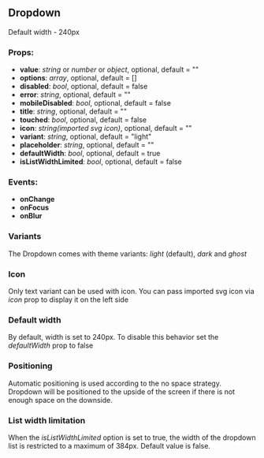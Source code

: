 ## **Dropdown**

Default width - 240px

### Props:

- **value**: _string_ or _number_ or _object_, optional, default = ""
- **options**: _array_, optional, default = []
- **disabled**: _bool_, optional, default = false
- **error**: _string_, optional, default = ""
- **mobileDisabled**: _bool_, optional, default = false
- **title**: _string_, optional, default = ""
- **touched**: _bool_, optional, default = false
- **icon**: _string(imported svg icon)_, optional, default = ""
- **variant**: _string_, optional, default = "light"
- **placeholder**: _string_, optional, default = ""
- **defaultWidth**: _bool_, optional, default = true
- **isListWidthLimited**: _bool_, optional, default = false

### Events:

- **onChange**
- **onFocus**
- **onBlur**

### Variants

The Dropdown comes with theme variants: _light_ (default), _dark_ and _ghost_

### Icon

Only text variant can be used with icon. You can pass imported svg icon
via _icon_ prop to display it on the left side

### Default width

By default, width is set to 240px.
To disable this behavior set the _defaultWidth_ prop to false

### Positioning

Automatic positioning is used according to the no space strategy.
Dropdown will be positioned to the upside of the screen if there is not enough space on the downside.

### List width limitation

When the _isListWidthLimited_ option is set to true, the width of the dropdown list is restricted to a maximum of 384px. Default value is false.